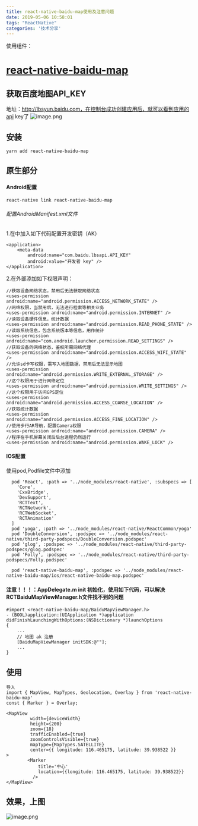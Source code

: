 ```yaml
---
title: react-native-baidu-map使用及注意问题
date: 2019-05-06 10:58:01
tags: "ReactNative"
categories: '技术分享'
---
```

使用组件：
# **[react-native-baidu-map](https://github.com/lovebing/react-native-baidu-map)**
## 获取百度地图API_KEY
地址：http://lbsyun.baidu.com，在控制台成功创建应用后，就可以看到应用的api key了
![image.png](https://upload-images.jianshu.io/upload_images/3112038-cce25b2b61722b9d.png?imageMogr2/auto-orient/strip%7CimageView2/2/w/1240)


## 安装
```
yarn add react-native-baidu-map
```
<!-- more -->

## 原生部分
#### Android配置
```
react-native link react-native-baidu-map
```
###### 配置AndroidManifest.xml文件
1.在<application>中加入如下代码配置开发密钥（AK）
```
<application>  
    <meta-data  
        android:name="com.baidu.lbsapi.API_KEY"  
        android:value="开发者 key" />  
</application>
```
2.在<application/>外部添加如下权限声明：
```
//获取设备网络状态，禁用后无法获取网络状态
<uses-permission android:name="android.permission.ACCESS_NETWORK_STATE" />
//网络权限，当禁用后，无法进行检索等相关业务
<uses-permission android:name="android.permission.INTERNET" />
//读取设备硬件信息，统计数据
<uses-permission android:name="android.permission.READ_PHONE_STATE" />
//读取系统信息，包含系统版本等信息，用作统计
<uses-permission android:name="com.android.launcher.permission.READ_SETTINGS" />
//获取设备的网络状态，鉴权所需网络代理
<uses-permission android:name="android.permission.ACCESS_WIFI_STATE" />
//允许sd卡写权限，需写入地图数据，禁用后无法显示地图
<uses-permission android:name="android.permission.WRITE_EXTERNAL_STORAGE" />
//这个权限用于进行网络定位
<uses-permission android:name="android.permission.WRITE_SETTINGS" />
//这个权限用于访问GPS定位
<uses-permission android:name="android.permission.ACCESS_COARSE_LOCATION" />
//获取统计数据
<uses-permission android:name="android.permission.ACCESS_FINE_LOCATION" />
//使用步行AR导航，配置Camera权限
<uses-permission android:name="android.permission.CAMERA" />
//程序在手机屏幕关闭后后台进程仍然运行
<uses-permission android:name="android.permission.WAKE_LOCK" />
```
#### IOS配置
使用pod,Podfile文件中添加
```
  pod 'React', :path => '../node_modules/react-native', :subspecs => [
    'Core',
    'CxxBridge',
    'DevSupport', 
    'RCTText',
    'RCTNetwork',
    'RCTWebSocket', 
    'RCTAnimation'
  ]
  pod 'yoga', :path => '../node_modules/react-native/ReactCommon/yoga'
  pod 'DoubleConversion', :podspec => '../node_modules/react-native/third-party-podspecs/DoubleConversion.podspec'
  pod 'glog', :podspec => '../node_modules/react-native/third-party-podspecs/glog.podspec'
  pod 'Folly', :podspec => '../node_modules/react-native/third-party-podspecs/Folly.podspec'

  pod 'react-native-baidu-map', :podspec => '../node_modules/react-native-baidu-map/ios/react-native-baidu-map.podspec'
```
#### 注意！！！：AppDelegate.m init 初始化，使用如下代码，可以解决RCTBaiduMapViewManager.h文件找不到的问题
```
#import <react-native-baidu-map/BaiduMapViewManager.h>
- (BOOL)application:(UIApplication *)application didFinishLaunchingWithOptions:(NSDictionary *)launchOptions
{
    ...
    // 地图 ak 注册
    [BaiduMapViewManager initSDK:@""];
    ...
}
```
## 使用
```
导入
import { MapView, MapTypes, Geolocation, Overlay } from 'react-native-baidu-map'
const { Marker } = Overlay;

<MapView
         width={deviceWidth}
         height={200}
         zoom={18}
         trafficEnabled={true}
         zoomControlsVisible={true}
         mapType={MapTypes.SATELLITE}
         center={{ longitude: 116.465175, latitude: 39.938522 }}
>
        <Marker
            title='中心'
            location={{longitude: 116.465175, latitude: 39.938522}}
          />
</MapView>
```
## 效果，上图
![image.png](https://upload-images.jianshu.io/upload_images/3112038-3e4b2899b97411ca.png?imageMogr2/auto-orient/strip%7CimageView2/2/w/1240)
